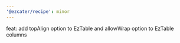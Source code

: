 ```yaml
---
'@ezcater/recipe': minor
---
```


feat: add topAlign option to EzTable and allowWrap option to EzTable columns
